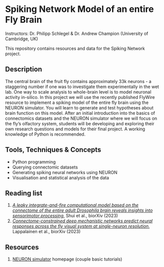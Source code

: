 # Spiking Network Model of an entire Fly Brain
Instructors: Dr. Philipp Schlegel & Dr. Andrew Champion (University of Cambridge, UK)

This repository contains resources and data for the Spiking Network project.

## Description
The central brain of the fruit fly contains approximately 33k neurons - a staggering number if one was to investigate them experimentally in the wet lab. One way to scale analysis to whole-brain level is to model neuronal activity in-silico. In this project we will use the recently published FlyWire resource to implement a spiking model of the entire fly brain using the NEURON simulator. You will learn to generate and test hypotheses about brain function on this model. After an initial introduction into the basics of connectomics datasets and the NEURON simulator where we will focus on the fly’s olfactory system, students will be developing and exploring their own research questions and models for their final project. A working knowledge of Python is recommended.

## Tools, Techniques & Concepts
- Python programming
- Querying connectomic datasets 
- Generating spiking neural networks using NEURON
- Visualisation and statistical analysis of the data

## Reading list 
1. [_A leaky integrate-and-fire computational model based on the connectome of the entire adult Drosophila brain reveals insights into sensorimotor processing_](https://www.biorxiv.org/content/10.1101/2023.05.02.539144v1), Shui et al., biorXiv (2023)
2. [_Connectome-constrained deep mechanistic networks predict neural responses across the fly visual system at single-neuron resolution_](https://www.biorxiv.org/content/10.1101/2023.03.11.532232v1), Lappalainen et al., biorXiv (2023)

## Resources 
1. [NEURON simulator](https://www.neuron.yale.edu/neuron/) homepage (couple basic tutorials)


